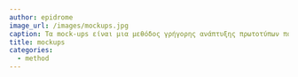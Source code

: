 ```yaml
---
author: epidrome
image_url: /images/mockups.jpg
caption: Τα mock-ups είναι μια μεθόδος γρήγορης ανάπτυξης πρωτοτύπων που βοηθά τους σχεδιαστές διαδραστικών συστημάτων να μεταφέρουν ιδέες που έχουν σχεδιάσει αρχικά σε χαρτί ή διαφάνειες στον τρισδιάστατο πραγματικό χώρο, όπως για παράδειγμα η θέση των κουμπιών και της οθόνης για τη διεπαφή μιας κινητής συσκευής.
title: mockups
categories:
  - method
---
```

